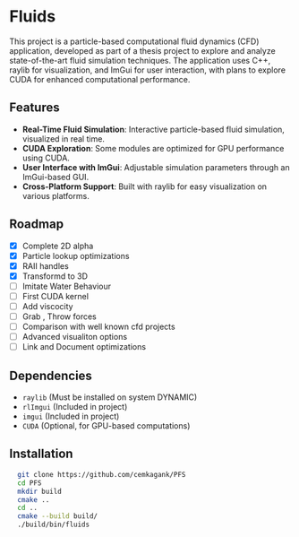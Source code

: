 # Fluids 

This project is a particle-based computational fluid dynamics (CFD) application, developed as part of a thesis project to explore and analyze state-of-the-art fluid simulation techniques. The application uses C++, raylib for visualization, and ImGui for user interaction, with plans to explore CUDA for enhanced computational performance.


## Features

- **Real-Time Fluid Simulation**: Interactive particle-based fluid simulation, visualized in real time.
- **CUDA Exploration**: Some modules are optimized for GPU performance using CUDA.
- **User Interface with ImGui**: Adjustable simulation parameters through an ImGui-based GUI.
- **Cross-Platform Support**: Built with raylib for easy visualization on various platforms.

## Roadmap

* [X] Complete 2D alpha
* [X] Particle lookup optimizations
* [X] RAII handles
* [X] Transformd to 3D
* [ ] Imitate Water Behaviour
* [ ] First CUDA kernel
* [ ] Add viscocity
* [ ] Grab , Throw forces
* [ ] Comparison with well known cfd projects
* [ ] Advanced visualiton options
* [ ] Link and Document optimizations

## Dependencies
- `raylib` (Must be installed on system DYNAMIC)
- `rlImgui` (Included in project)
- `imgui` (Included in project)
- `CUDA` (Optional, for GPU-based computations)

## Installation

```bash
  git clone https://github.com/cemkagank/PFS
  cd PFS
  mkdir build
  cmake ..
  cd ..
  cmake --build build/
  ./build/bin/fluids
```

